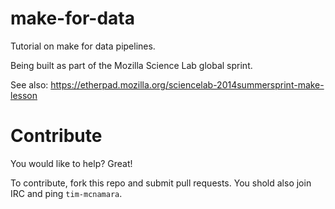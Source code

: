 make-for-data
=============

Tutorial on make for data pipelines.

Being built as part of the Mozilla Science Lab global sprint.

See also: https://etherpad.mozilla.org/sciencelab-2014summersprint-make-lesson



Contribute
==========

You would like to help? Great!

To contribute, fork this repo and submit pull requests. You shold also join IRC and ping `tim-mcnamara`.
